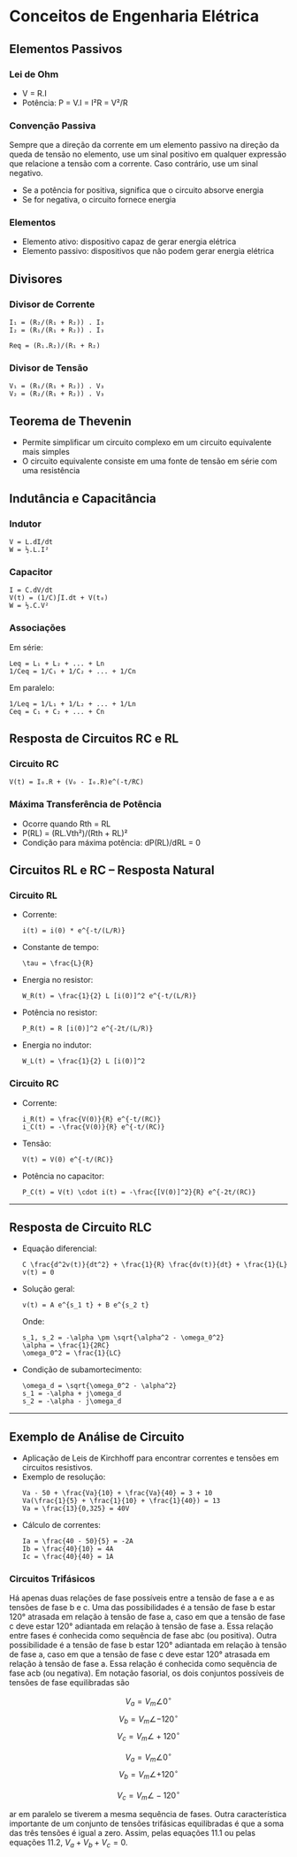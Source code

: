 # Conceitos de Engenharia Elétrica

## Elementos Passivos

### Lei de Ohm
- V = R.I
- Potência: P = V.I = I²R = V²/R

### Convenção Passiva
Sempre que a direção da corrente em um elemento passivo na direção da queda de tensão no elemento, use um sinal positivo em qualquer expressão que relacione a tensão com a corrente. Caso contrário, use um sinal negativo.

- Se a potência for positiva, significa que o circuito absorve energia
- Se for negativa, o circuito fornece energia

### Elementos
- Elemento ativo: dispositivo capaz de gerar energia elétrica
- Elemento passivo: dispositivos que não podem gerar energia elétrica

## Divisores

### Divisor de Corrente
```
I₁ = (R₂/(R₁ + R₂)) . I₃
I₂ = (R₁/(R₁ + R₂)) . I₃

Req = (R₁.R₂)/(R₁ + R₂)
```

### Divisor de Tensão
```
V₁ = (R₁/(R₁ + R₂)) . V₃
V₂ = (R₂/(R₁ + R₂)) . V₃
```

## Teorema de Thevenin
- Permite simplificar um circuito complexo em um circuito equivalente mais simples
- O circuito equivalente consiste em uma fonte de tensão em série com uma resistência

## Indutância e Capacitância

### Indutor
```
V = L.dI/dt
W = ½.L.I²
```

### Capacitor
```
I = C.dV/dt
V(t) = (1/C)∫I.dt + V(t₀)
W = ½.C.V²
```

### Associações
Em série:
```
Leq = L₁ + L₂ + ... + Ln
1/Ceq = 1/C₁ + 1/C₂ + ... + 1/Cn
```

Em paralelo:
```
1/Leq = 1/L₁ + 1/L₂ + ... + 1/Ln
Ceq = C₁ + C₂ + ... + Cn
```

## Resposta de Circuitos RC e RL

### Circuito RC
```
V(t) = I₀.R + (V₀ - I₀.R)e^(-t/RC)
```

### Máxima Transferência de Potência
- Ocorre quando Rth = RL
- P(RL) = (RL.Vth²)/(Rth + RL)²
- Condição para máxima potência: dP(RL)/dRL = 0

## Circuitos RL e RC – Resposta Natural

### Circuito RL
- Corrente:
  ```
  i(t) = i(0) * e^{-t/(L/R)}
  ```
- Constante de tempo:
  ```
  \tau = \frac{L}{R}
  ```
- Energia no resistor:
  ```
  W_R(t) = \frac{1}{2} L [i(0)]^2 e^{-t/(L/R)}
  ```
- Potência no resistor:
  ```
  P_R(t) = R [i(0)]^2 e^{-2t/(L/R)}
  ```
- Energia no indutor:
  ```
  W_L(t) = \frac{1}{2} L [i(0)]^2
  ```

### Circuito RC
- Corrente:
  ```
  i_R(t) = \frac{V(0)}{R} e^{-t/(RC)}
  i_C(t) = -\frac{V(0)}{R} e^{-t/(RC)}
  ```
- Tensão:
  ```
  V(t) = V(0) e^{-t/(RC)}
  ```
- Potência no capacitor:
  ```
  P_C(t) = V(t) \cdot i(t) = -\frac{[V(0)]^2}{R} e^{-2t/(RC)}
  ```

---

## Resposta de Circuito RLC

- Equação diferencial:
  ```
  C \frac{d^2v(t)}{dt^2} + \frac{1}{R} \frac{dv(t)}{dt} + \frac{1}{L} v(t) = 0
  ```
- Solução geral:
  ```
  v(t) = A e^{s_1 t} + B e^{s_2 t}
  ```
  Onde:
  ```
  s_1, s_2 = -\alpha \pm \sqrt{\alpha^2 - \omega_0^2}
  \alpha = \frac{1}{2RC}
  \omega_0^2 = \frac{1}{LC}
  ```
- Condição de subamortecimento:
  ```
  \omega_d = \sqrt{\omega_0^2 - \alpha^2}
  s_1 = -\alpha + j\omega_d
  s_2 = -\alpha - j\omega_d
  ```

---

## Exemplo de Análise de Circuito

- Aplicação de Leis de Kirchhoff para encontrar correntes e tensões em circuitos resistivos.
- Exemplo de resolução:
  ```
  Va - 50 + \frac{Va}{10} + \frac{Va}{40} = 3 + 10
  Va(\frac{1}{5} + \frac{1}{10} + \frac{1}{40}) = 13
  Va = \frac{13}{0,325} = 40V
  ```
- Cálculo de correntes:
  ```
  Ia = \frac{40 - 50}{5} = -2A
  Ib = \frac{40}{10} = 4A
  Ic = \frac{40}{40} = 1A
  ```
### Circuitos Trifásicos
Há apenas duas relações de fase possíveis entre a tensão de fase a e as tensões de fase b e c. Uma das possibilidades é a tensão de fase b estar 120° atrasada em relação à tensão de fase a, caso em que a tensão de fase c deve estar 120° adiantada em relação à tensão de fase a. Essa relação entre fases é conhecida como sequência de fase abc (ou positiva). Outra possibilidade é a tensão de fase b estar 120° adiantada em relação à tensão de fase a, caso em que a tensão de fase c deve estar 120° atrasada em relação à tensão de fase a. Essa relação é conhecida como sequência de fase acb (ou negativa). Em notação fasorial, os dois conjuntos possíveis de tensões de fase equilibradas são


$$
V_a  = V_m \angle {0 ^{\circ}}$$
$$V_b  = V_m \angle { -120 ^{\circ}}$$
$$V_c  = V_m \angle +120 ^{\circ}
$$

$$V_a  = V_m \angle {  0 ^{\circ}}
$$
$$V_b  = V_m \angle {+120 ^{\circ}}
$$

$$V_c  = V_m \angle -120 ^{\circ}
$$

ar em paralelo se tiverem a mesma sequência de fases. Outra característica importante de um conjunto de tensões trifásicas equilibradas é que a soma das três tensões é igual a zero. Assim, pelas equações 11.1 ou pelas equações 11.2, $V_a + V_b + V_c = 0.$